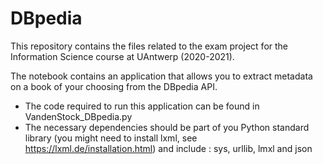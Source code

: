 # DBpedia
This repository contains the files related to the exam project for the Information Science course at UAntwerp (2020-2021).

The notebook contains an application that allows you to extract metadata on a book of your choosing from the DBpedia API. 
- The code required to run this application can be found in VandenStock_DBpedia.py
- The necessary dependencies should be part of you Python standard library (you might need to install lxml, see https://lxml.de/installation.html) and include : sys, urllib, lmxl and json
